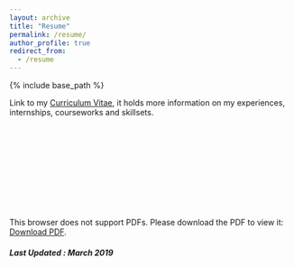 ```yaml
---
layout: archive
title: "Resume"
permalink: /resume/
author_profile: true
redirect_from:
  - /resume
---
```


{% include base_path %}

Link to my [Curriculum Vitae](https://sudo-sh.github.io/files/Sudarshan.pdf), it holds more information on my experiences, internships, courseworks and skillsets.


<object data="https://sudo-sh.github.io/files/Sudarshan_Resume.pdf" type="application/pdf" width="700px" height="700px">
    <embed src="https://sudo-sh.github.io/files/Sudarshan_Resume.pdf">
        <p>This browser does not support PDFs. Please download the PDF to view it: <a href="https://sudo-sh.github.io/files/Sudarshan_Resume.pdf">Download PDF</a>.</p>
    </embed>
</object>

##### Last Updated : March 2019
<!-- Education
======
* B.S. in GitHub, GitHub University, 2012
* M.S. in Jekyll, GitHub University, 2014
* Ph.D in Version Control Theory, GitHub University, 2018 (expected)

Work experience
======
* Summer 2015: Research Assistant
  * Github University
  * Duties included: Tagging issues
  * Supervisor: Professor Git

* Fall 2015: Research Assistant
  * Github University
  * Duties included: Merging pull requests
  * Supervisor: Professor Hub
  
Skills
======
* Skill 1
* Skill 2
  * Sub-skill 2.1
  * Sub-skill 2.2
  * Sub-skill 2.3
* Skill 3

Publications
======
  <ul>{% for post in site.publications %}
    {% include archive-single-cv.html %}
  {% endfor %}</ul>
  
Talks
======
  <ul>{% for post in site.talks %}
    {% include archive-single-talk-cv.html %}
  {% endfor %}</ul>
  
Teaching
======
  <ul>{% for post in site.teaching %}
    {% include archive-single-cv.html %}
  {% endfor %}</ul>
  
Service and leadership
======
* Currently signed in to 43 different slack teams
 -->